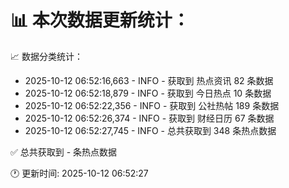 📊 本次数据更新统计：
==========================

📈 数据分类统计：
- 2025-10-12 06:52:16,663 - INFO - 获取到 热点资讯 82 条数据
- 2025-10-12 06:52:18,879 - INFO - 获取到 今日热点 10 条数据
- 2025-10-12 06:52:22,356 - INFO - 获取到 公社热帖 189 条数据
- 2025-10-12 06:52:26,374 - INFO - 获取到 财经日历 67 条数据
- 2025-10-12 06:52:27,745 - INFO - 总共获取到 348 条热点数据

✅ 总共获取到 - 条热点数据

🕐 更新时间: 2025-10-12 06:52:27
